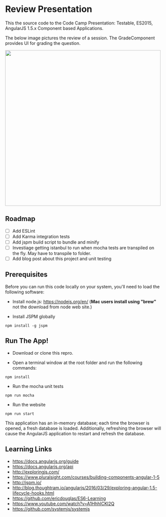 # Review Presentation
This the source code to the Code Camp Presentation: Testable, ES2015, AngularJS 1.5.x Component based Applications.

The below image pictures the review of a session.  The GradeComponent provides UI for grading the question.

<img src="https://github.com/Oceanware/ReviewPresentation/blob/master/Art/ScreenShot.png" width="500"/>

## Roadmap

- [ ] Add ESLint
- [ ] Add Karma integration tests
- [ ] Add jspm build script to bundle and minify
- [ ] Investiage getting istanbul to run when mocha tests are transpiled on the fly.  May have to transpile to folder.
- [ ] Add blog post about this project and unit testing

## Prerequisites
Before you can run this code locally on your system, you'll need to load the following software:

- Install node.js:  https://nodejs.org/en/  (**Mac users install using "brew"** not the download from node web site.)

- Install JSPM globally
```shell
npm install -g jspm
```

## Run The App!

- Download or clone this repro.

- Open a terminal window at the root folder and run the following commands:
```shell
npm install
```

- Run the mocha unit tests
```shell
npm run mocha
```

- Run the website
```shell
npm run start
```

This application has an in-memory database; each time the browser is opened, a fresh database is loaded. Additionally,  refreshing the browser will cause the AngularJS application to restart and refresh the database.

## Learning Links

- https://docs.angularjs.org/guide
- https://docs.angularjs.org/api
- http://exploringjs.com/
- https://www.pluralsight.com/courses/building-components-angular-1-5
- http://jspm.io/
- http://blog.thoughtram.io/angularjs/2016/03/29/exploring-angular-1.5-lifecycle-hooks.html
- https://github.com/ericdouglas/ES6-Learning
- https://www.youtube.com/watch?v=A1HhhICKl2Q
- https://github.com/systemjs/systemjs
 

 

